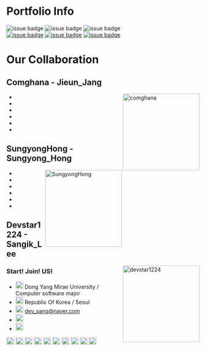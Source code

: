 


# Portfolio Info
![issue badge](https://img.shields.io/badge/Create%20At-2019%2F11%2F04-brightgreen)
![issue badge](https://img.shields.io/github/license/devstar1224/Collaboration_Portfolio)
![issue badge](https://img.shields.io/github/release/devstar1224/Collaboration_Portfolio.svg)
<br>
[![issue badge](https://img.shields.io/badge/Github-Jieun--Jang-black?logo=github)](https://github.com/comghana)
[![issue badge](https://img.shields.io/badge/Github-Sungyong--Hong-black?logo=github)](https://github.com/SungyongHong)
[![issue badge](https://img.shields.io/badge/Github-Sangik--Lee-black?logo=github)](https://github.com/devstar1224)


# Our Collaboration

## Comghana - Jieun_Jang
<img align ="right" src="https://avatars1.githubusercontent.com/u/46733911?s=460&v=4" height="200" width="200" alt="comghana">

- 
- 
- 
-
-
-

## SungyongHong - Sungyong_Hong
<img align="right" src="https://avatars3.githubusercontent.com/u/45868367?s=460&v=4" height="200" width="200" alt="SungyongHong">

- 
- 
- 
-
-
-

## Devstar1224 - Sangik_Lee
<img align="right" src="https://avatars1.githubusercontent.com/u/23352518?s=460&v=4" height="200" width="200" alt="devstar1224">

### Start! Join! US!

- <img src="https://simpleicons.org/icons/myspace.svg" height="20" width="20"> Dong Yang Mirae University / Computer software major
- <img src="https://simpleicons.org/icons/safari.svg" height="20" width="20"> Republic Of Korea / Seoul
- <img src="https://simpleicons.org/icons/minutemailer.svg" height="20" width="20"> dev_sang@naver.com
- <img src="https://simpleicons.org/icons/visualstudiocode.svg" height="20" width="20">
- <img src="https://simpleicons.org/icons/c.svg" height="20" width="20">
<img src="https://simpleicons.org/icons/java.svg" height="20" width="20">
<img src="https://simpleicons.org/icons/javascript.svg" height="20" width="20">
<img src="https://simpleicons.org/icons/linux.svg" height="20" width="20">
<img src="https://simpleicons.org/icons/html5.svg" height="20" width="20">
<img src="https://simpleicons.org/icons/node-dot-js.svg" height="20" width="20">
<img src="https://simpleicons.org/icons/mongodb.svg" height="20" width="20">
<img src="https://simpleicons.org/icons/python.svg" height="20" width="20">
<img src="https://simpleicons.org/icons/oracle.svg" height="20" width="20">
<img src="https://simpleicons.org/icons/mysql.svg" height="20" width="20">
<img src="https://simpleicons.org/icons/shell.svg" height="20" width="20">